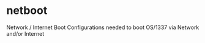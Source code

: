 # netboot
Network / Internet Boot Configurations needed to boot OS/1337 via Network and/or Internet
